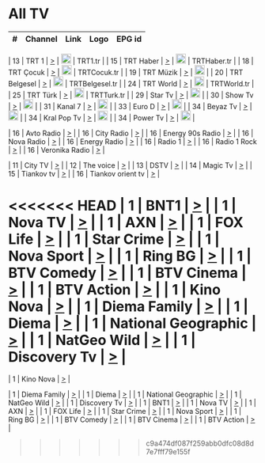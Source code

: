 <h1>All TV</h1>

| #   | Channel        | Link  | Logo | EPG id |
|:---:|:--------------:|:-----:|:----:|:------:|

| 13  | TRT 1            | [>](https://tv-trt1.medya.trt.com.tr/master.m3u8) | <img height="20" src="https://i.imgur.com/j786OLG.png"/> | TRT1.tr |
| 15  | TRT Haber        | [>](https://tv-trthaber.medya.trt.com.tr/master.m3u8) | <img height="20" src="https://i.imgur.com/OVfo8Ab.png"/> | TRTHaber.tr |
| 18  | TRT Çocuk        | [>](https://tv-trtcocuk.medya.trt.com.tr/master.m3u8) | <img height="20" src="https://i.imgur.com/QLFmD6d.png"/> | TRTCocuk.tr |
| 19  | TRT Müzik        | [>](https://tv-trtmuzik.medya.trt.com.tr/master.m3u8) | <img height="20" src="https://i.imgur.com/fIVFCEd.png"/> |
| 20  | TRT Belgesel     | [>](https://tv-trtbelgesel.medya.trt.com.tr/master.m3u8) | <img height="20" src="https://i.imgur.com/MGO87pe.png"/> | TRTBelgesel.tr |
| 24  | TRT World        | [>](https://tv-trtworld.medya.trt.com.tr/master.m3u8) | <img height="20" src="https://i.imgur.com/JEA2xpv.png"/> | TRTWorld.tr |
| 25  | TRT Türk         | [>](https://tv-trtturk.medya.trt.com.tr/master.m3u8) | <img height="20" src="https://i.imgur.com/OSTOQNw.png"/> | TRTTurk.tr |
| 29  | Star Tv   | [>](https://dogus-live.daioncdn.net/startv/startv_360p.m3u8) | <img height="20" src="https://i.imgur.com/IebUZx1.png"/> |
| 30  | Show Tv     | [>](https://ciner-live.daioncdn.net/showtv/showtv.m3u8) | <img height="20" src="https://i.imgur.com/IebUZx1.png"/> |
| 31  | Kanal 7     | [>](https://kanal7-live.daioncdn.net/kanal7/kanal7.m3u8) | <img height="20" src="https://i.imgur.com/IebUZx1.png"/> |
| 33  | Euro D    | [>](https://www.youtube.com/user/KanalD/live) | <img height="20" src="https://i.imgur.com/IebUZx1.png"/> |
| 34  | Beyaz Tv     | [>](https://beyaztv-live.daioncdn.net/beyaztv/beyaztv.m3u8) | <img height="20" src="https://i.imgur.com/IebUZx1.png"/> |
| 34  | Kral Pop Tv     | [>](https://www.youtube.com/watch?v=GuFTuKoXepw) | <img height="20" src="https://i.imgur.com/IebUZx1.png"/> |
| 34  | Power Tv     | [>](https://livetv.powerapp.com.tr/powerTV/powerhd.smil/chunklist.m3u8) | <img height="20" src="https://i.imgur.com/IebUZx1.png"/> |

| 16  | Avto Radio | [>](http://stream.metacast.eu/avtoradio.mp3.m3u) |
| 16  | City Radio | [>](http://stream.metacast.eu/city.aac.m3u) |
| 16  | Energy 90s Radio | [>](http://stream.metacast.eu/energy-90s.m3u) |
| 16  | Nova Radio | [>](http://stream.metacast.eu/nova.aac.m3u) |
| 16  | Energy Radio | [>](http://stream.metacast.eu/nrj.aac.m3u) |
| 16  | Radio 1 | [>](http://stream.metacast.eu/radio1.aac.m3u) |
| 16  | Radio 1 Rock | [>](http://stream.metacast.eu/radio1rock.aac.m3u) |
| 16  | Veronika Radio | [>](http://stream.metacast.eu/veronika.aac.m3u) |

| 11  | City TV | [>](https://tv.city.bg/play/tshls/citytv/index.m3u8) |
| 12  | The voice | [>](https://bss1.neterra.tv/thevoice/thevoice.m3u8) |
| 13  | DSTV | [>](http://46.249.95.140:8081/hls/data.m3u8) |
| 14  | Magic Tv | [>](https://bss1.neterra.tv/magictv/magictv.m3u8) |
| 15  | Tiankov tv | [>](https://streamer103.neterra.tv/tiankov-folk/live.m3u8) |
| 16  | Tiankov orient tv | [>](https://streamer103.neterra.tv/tiankov-orient/live.m3u8) |

<<<<<<< HEAD
| 1 | BNT1 | [>](https://ymkaya.xyz:25362/tv/bnt1/playlist.m3u8?wmsAuthSign=c2VydmVyX3RpbWU9Mi83LzIwMjUgNzozMzo0MSBQTSZoYXNoX3ZhbHVlPTR0MUZJL3hORjNmb1ZrL0FvU2sxc1E9PSZ2YWxpZG1pbnV0ZXM9NjA=) |
| 1 | Nova TV | [>](https://ymkaya.xyz:25362/tv/novatv/playlist.m3u8?wmsAuthSign=c2VydmVyX3RpbWU9Mi83LzIwMjUgNzozMzo1MSBQTSZoYXNoX3ZhbHVlPXA5MlA4MUswTDVIV2ZoMThydGdQanc9PSZ2YWxpZG1pbnV0ZXM9NjA=) |
| 1 | AXN | [>](https://ymkaya.xyz:25362/tv/axn/playlist.m3u8?wmsAuthSign=c2VydmVyX3RpbWU9Mi83LzIwMjUgNzozNDowMiBQTSZoYXNoX3ZhbHVlPTRkbXBpNzdSdmljOU9LOHVQQWM0SWc9PSZ2YWxpZG1pbnV0ZXM9NjA=) |
| 1 | FOX Life | [>](https://ymkaya.xyz:25362/tv/foxlife/playlist.m3u8?wmsAuthSign=c2VydmVyX3RpbWU9Mi83LzIwMjUgNzozNDoxMiBQTSZoYXNoX3ZhbHVlPVpmL0k3YXdHTzdEUjlyemhsa3VPbVE9PSZ2YWxpZG1pbnV0ZXM9NjA=) |
| 1 | Star Crime | [>](https://ymkaya.xyz:25362/tv/foxcrime/playlist.m3u8?wmsAuthSign=c2VydmVyX3RpbWU9Mi83LzIwMjUgNzozNDoyMiBQTSZoYXNoX3ZhbHVlPVMvSHNDaDExYmVlNjIvRWlLUVlaTGc9PSZ2YWxpZG1pbnV0ZXM9NjA=) |
| 1 | Nova Sport | [>](https://ymkaya.xyz:25362/tv/novasport/playlist.m3u8?wmsAuthSign=c2VydmVyX3RpbWU9Mi83LzIwMjUgNzozNDozMiBQTSZoYXNoX3ZhbHVlPXFOSG1ZK3lOVzZBRDc0VkJMSFV3R0E9PSZ2YWxpZG1pbnV0ZXM9NjA=) |
| 1 | Ring BG | [>](https://ymkaya.xyz:25362/tv/ringbg/playlist.m3u8?wmsAuthSign=c2VydmVyX3RpbWU9Mi83LzIwMjUgNzozNDo0MSBQTSZoYXNoX3ZhbHVlPXNvbWhBdkcyaFhEMnl0OEJteFlVcFE9PSZ2YWxpZG1pbnV0ZXM9NjA=) |
| 1 | BTV Comedy | [>](https://ymkaya.xyz:25362/tv/btvcomedy/playlist.m3u8?wmsAuthSign=c2VydmVyX3RpbWU9Mi83LzIwMjUgNzozNDo1MSBQTSZoYXNoX3ZhbHVlPXo2eHI3V2VBU00yQ1AzL00xNjNrVXc9PSZ2YWxpZG1pbnV0ZXM9NjA=) |
| 1 | BTV Cinema | [>](https://ymkaya.xyz:25362/tv/btvcinema/playlist.m3u8?wmsAuthSign=c2VydmVyX3RpbWU9Mi83LzIwMjUgNzozNTowMCBQTSZoYXNoX3ZhbHVlPWRUMmgxaVl0bWpFS2VIZ3hxZkxjekE9PSZ2YWxpZG1pbnV0ZXM9NjA=) |
| 1 | BTV Action | [>](https://ymkaya.xyz:25362/tv/btvaction/playlist.m3u8?wmsAuthSign=c2VydmVyX3RpbWU9Mi83LzIwMjUgNzozNToxMCBQTSZoYXNoX3ZhbHVlPWhwY253MVl6R1NIVHlkbXdoK2xvL3c9PSZ2YWxpZG1pbnV0ZXM9NjA=) |
| 1 | Kino Nova | [>](https://ymkaya.xyz:25362/tv/kinonova/playlist.m3u8?wmsAuthSign=c2VydmVyX3RpbWU9Mi83LzIwMjUgNzozNToyMCBQTSZoYXNoX3ZhbHVlPStaRXRuNXg4ZnlQT2RsTlNXUjZ3RkE9PSZ2YWxpZG1pbnV0ZXM9NjA=) |
| 1 | Diema Family | [>](https://ymkaya.xyz:25362/tv/diemafamily/playlist.m3u8?wmsAuthSign=c2VydmVyX3RpbWU9Mi83LzIwMjUgNzozNTozMCBQTSZoYXNoX3ZhbHVlPUhJTUNmNDlPcGUyR3FaV21iMGgxd0E9PSZ2YWxpZG1pbnV0ZXM9NjA=) |
| 1 | Diema | [>](https://ymkaya.xyz:25362/tv/diema/playlist.m3u8?wmsAuthSign=c2VydmVyX3RpbWU9Mi83LzIwMjUgNzozNjoyNCBQTSZoYXNoX3ZhbHVlPUhhSVJ5K1NpQzgvdW9PWjZPaEd0Q1E9PSZ2YWxpZG1pbnV0ZXM9NjA=) |
| 1 | National Geographic | [>](https://ymkaya.xyz:25362/tv/natgeo/playlist.m3u8?wmsAuthSign=c2VydmVyX3RpbWU9Mi83LzIwMjUgNzozNjozNCBQTSZoYXNoX3ZhbHVlPVdISnNQLzJvaTdlblA0dVl6NDlmbVE9PSZ2YWxpZG1pbnV0ZXM9NjA=) |
| 1 | NatGeo Wild | [>](https://ymkaya.xyz:25362/tv/natgeowild/playlist.m3u8?wmsAuthSign=c2VydmVyX3RpbWU9Mi83LzIwMjUgNzozNjo0NCBQTSZoYXNoX3ZhbHVlPTFZdVB6Znd1dzZPTUk5alRqRFZvNXc9PSZ2YWxpZG1pbnV0ZXM9NjA=) |
| 1 | Discovery Tv | [>](https://ymkaya.xyz:25362/tv/discovery/playlist.m3u8?wmsAuthSign=c2VydmVyX3RpbWU9Mi83LzIwMjUgNzozNjo1NCBQTSZoYXNoX3ZhbHVlPVByTGxDMS8rVGFvRWFaNndJeHRXY2c9PSZ2YWxpZG1pbnV0ZXM9NjA=) |
=======


| 1 | Kino Nova | [>](https://ymkaya.xyz:11336/tv/kinonova/playlist.m3u8?wmsAuthSign=c2VydmVyX3RpbWU9MS8yLzIwMjUgNDo0MDoyMCBBTSZoYXNoX3ZhbHVlPWlFS1FrWEtMMVRFM3l5YklUWUJQUHc9PSZ2YWxpZG1pbnV0ZXM9NjA=) |

| 1 | Diema Family | [>](https://ymkaya.xyz:11336/tv/diemafamily/playlist.m3u8?wmsAuthSign=c2VydmVyX3RpbWU9MS8yLzIwMjUgNDo0MDozMCBBTSZoYXNoX3ZhbHVlPUVUaTVKTldvZTF5WVVCM0YwL21kaXc9PSZ2YWxpZG1pbnV0ZXM9NjA=) |
| 1 | Diema | [>](https://ymkaya.xyz:11336/tv/diema/playlist.m3u8?wmsAuthSign=c2VydmVyX3RpbWU9MS8yLzIwMjUgNDo0MDo0MCBBTSZoYXNoX3ZhbHVlPVlYMWVJT2NuUjNpUTBsaytEUFFOS2c9PSZ2YWxpZG1pbnV0ZXM9NjA=) |
| 1 | National Geographic | [>](https://ymkaya.xyz:11336/tv/natgeo/playlist.m3u8?wmsAuthSign=c2VydmVyX3RpbWU9MS8yLzIwMjUgNDo0MTo0MSBBTSZoYXNoX3ZhbHVlPTJQTlVmcG5nYWx0M013eUhGRGxnd0E9PSZ2YWxpZG1pbnV0ZXM9NjA=) |
| 1 | NatGeo Wild | [>](https://ymkaya.xyz:11336/tv/natgeowild/playlist.m3u8?wmsAuthSign=c2VydmVyX3RpbWU9MS8yLzIwMjUgNDo0MTo1MSBBTSZoYXNoX3ZhbHVlPVl1OXZaTTliN0hGWEN3eDBYd1duNkE9PSZ2YWxpZG1pbnV0ZXM9NjA=) |
| 1 | Discovery Tv | [>](https://ymkaya.xyz:11336/tv/discovery/playlist.m3u8?wmsAuthSign=c2VydmVyX3RpbWU9MS8yLzIwMjUgNDo0MjowMSBBTSZoYXNoX3ZhbHVlPWtBQmdLNlY2RmQwWElzMVYzSDJyVkE9PSZ2YWxpZG1pbnV0ZXM9NjA=) |
| 1 | BNT1 | [>](https://ymkaya.xyz:11336/tv/bnt1/playlist.m3u8?wmsAuthSign=c2VydmVyX3RpbWU9MS8yLzIwMjUgNDozODozOCBBTSZoYXNoX3ZhbHVlPVVrMVlRQXpJWlhYeUh6ZFVpSC9NMUE9PSZ2YWxpZG1pbnV0ZXM9NjA=) |
| 1 | Nova TV | [>](https://ymkaya.xyz:11336/tv/novatv/playlist.m3u8?wmsAuthSign=c2VydmVyX3RpbWU9MS8yLzIwMjUgNDozODo0OCBBTSZoYXNoX3ZhbHVlPUVxQjh1a0ZzYkVGZU8zZDFGTzdreVE9PSZ2YWxpZG1pbnV0ZXM9NjA=) |
| 1 | AXN | [>](https://ymkaya.xyz:11336/tv/axn/playlist.m3u8?wmsAuthSign=c2VydmVyX3RpbWU9MS8yLzIwMjUgNDozODo1OCBBTSZoYXNoX3ZhbHVlPUpkWStGY1hkNXhaOVpPZ0thQ0FZL3c9PSZ2YWxpZG1pbnV0ZXM9NjA=) |
| 1 | FOX Life | [>](https://ymkaya.xyz:11336/tv/foxlife/playlist.m3u8?wmsAuthSign=c2VydmVyX3RpbWU9MS8yLzIwMjUgNDozOToxMCBBTSZoYXNoX3ZhbHVlPWt1ZDc1T3AzYlZDTjJnSy9TU0xJZlE9PSZ2YWxpZG1pbnV0ZXM9NjA=) |
| 1 | Star Crime | [>](https://ymkaya.xyz:11336/tv/foxcrime/playlist.m3u8?wmsAuthSign=c2VydmVyX3RpbWU9MS8yLzIwMjUgNDozOToyMCBBTSZoYXNoX3ZhbHVlPXIwVU45Nm9FR1l2enNkTG9TanBxbmc9PSZ2YWxpZG1pbnV0ZXM9NjA=) |
| 1 | Nova Sport | [>](https://ymkaya.xyz:11336/tv/novasport/playlist.m3u8?wmsAuthSign=c2VydmVyX3RpbWU9MS8yLzIwMjUgNDozOTozMCBBTSZoYXNoX3ZhbHVlPXlSZ0UxazVaM0xhSmc0NmR4T0c1T2c9PSZ2YWxpZG1pbnV0ZXM9NjA=) |
| 1 | Ring BG | [>](https://ymkaya.xyz:11336/tv/ringbg/playlist.m3u8?wmsAuthSign=c2VydmVyX3RpbWU9MS8yLzIwMjUgNDozOTo0MCBBTSZoYXNoX3ZhbHVlPTR4aUlFNHVUYWN4enY1WkVuOFZma2c9PSZ2YWxpZG1pbnV0ZXM9NjA=) |
| 1 | BTV Comedy | [>](https://ymkaya.xyz:11336/tv/btvcomedy/playlist.m3u8?wmsAuthSign=c2VydmVyX3RpbWU9MS8yLzIwMjUgNDozOTo1MCBBTSZoYXNoX3ZhbHVlPUtrMTJ2RHNTTUU1RFp1ZkVOdXFSK3c9PSZ2YWxpZG1pbnV0ZXM9NjA=) |
| 1 | BTV Cinema | [>](https://ymkaya.xyz:11336/tv/btvcinema/playlist.m3u8?wmsAuthSign=c2VydmVyX3RpbWU9MS8yLzIwMjUgNDozOTo1OSBBTSZoYXNoX3ZhbHVlPTZWcU9FZW56cG1NM1lrYy8xNE5NeHc9PSZ2YWxpZG1pbnV0ZXM9NjA=) |
| 1 | BTV Action | [>](https://ymkaya.xyz:11336/tv/btvaction/playlist.m3u8?wmsAuthSign=c2VydmVyX3RpbWU9MS8yLzIwMjUgNDo0MDoxMCBBTSZoYXNoX3ZhbHVlPUlDd0ErRkZVWThyMVZwR3c2REdGZ3c9PSZ2YWxpZG1pbnV0ZXM9NjA=) |
>>>>>>> c9a474df087f259abb0dfc08d8d7e7fff79e155f
